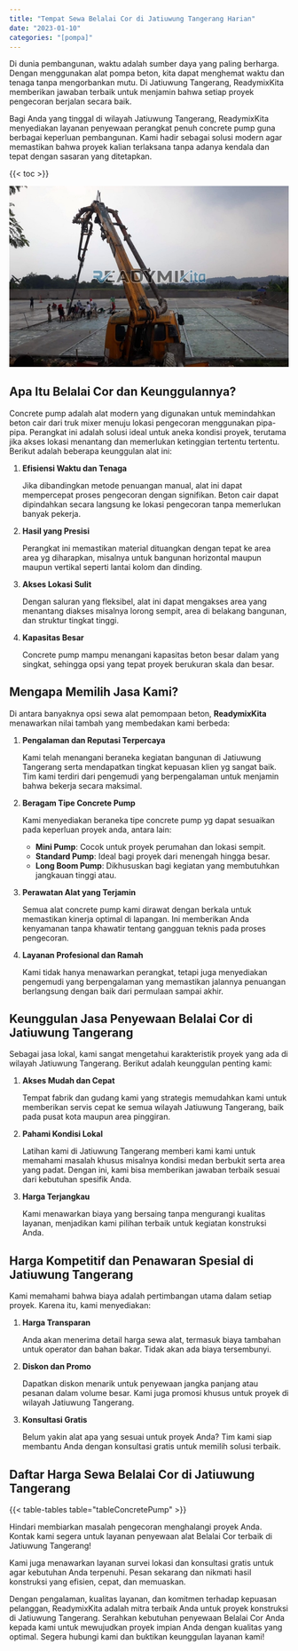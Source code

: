 ```yaml
---
title: "Tempat Sewa Belalai Cor di Jatiuwung Tangerang Harian"
date: "2023-01-10"
categories: "[pompa]"
---
```


Di dunia pembangunan, waktu adalah sumber daya yang paling berharga. Dengan menggunakan alat pompa beton, kita dapat menghemat waktu dan tenaga tanpa mengorbankan mutu. Di Jatiuwung Tangerang, ReadymixKita memberikan jawaban terbaik untuk menjamin bahwa setiap proyek pengecoran berjalan secara baik.

Bagi Anda yang tinggal di wilayah Jatiuwung Tangerang, ReadymixKita menyediakan layanan penyewaan perangkat penuh concrete pump guna berbagai keperluan pembangunan. Kami hadir sebagai solusi modern agar memastikan bahwa proyek kalian terlaksana tanpa adanya kendala dan tepat dengan sasaran yang ditetapkan.

{{< toc >}}

![Tempat Sewa Belalai Cor di Jatiuwung Tangerang Harian](/images/pompa/sewa-pompa-06.jpg)

## Apa Itu Belalai Cor dan Keunggulannya?

Concrete pump adalah alat modern yang digunakan untuk memindahkan beton cair dari truk mixer menuju lokasi pengecoran menggunakan pipa-pipa. Perangkat ini adalah solusi ideal untuk aneka kondisi proyek, terutama jika akses lokasi menantang dan memerlukan ketinggian tertentu tertentu. Berikut adalah beberapa keunggulan alat ini:

1. **Efisiensi Waktu dan Tenaga**

   Jika dibandingkan metode penuangan manual, alat ini dapat mempercepat proses pengecoran dengan signifikan. Beton cair dapat dipindahkan secara langsung ke lokasi pengecoran tanpa memerlukan banyak pekerja.

2. **Hasil yang Presisi**

   Perangkat ini memastikan material dituangkan dengan tepat ke area area yg diharapkan, misalnya untuk bangunan horizontal maupun maupun vertikal seperti lantai kolom dan dinding.

3. **Akses Lokasi Sulit**

   Dengan saluran yang fleksibel, alat ini dapat mengakses area yang menantang diakses misalnya lorong sempit, area di belakang bangunan, dan struktur tingkat tinggi.

4. **Kapasitas Besar**

   Concrete pump mampu menangani kapasitas beton besar dalam yang singkat, sehingga opsi yang tepat proyek berukuran skala dan besar.

## Mengapa Memilih Jasa Kami?

Di antara banyaknya opsi sewa alat pemompaan beton, **ReadymixKita** menawarkan nilai tambah yang membedakan kami berbeda:

1. **Pengalaman dan Reputasi Terpercaya**

   Kami telah menangani beraneka kegiatan bangunan di Jatiuwung Tangerang serta mendapatkan tingkat kepuasan klien yg sangat baik. Tim kami terdiri dari pengemudi yang berpengalaman untuk menjamin bahwa bekerja secara maksimal.

2. **Beragam Tipe Concrete Pump**

   Kami menyediakan beraneka tipe concrete pump yg dapat sesuaikan pada keperluan proyek anda, antara lain:
   - **Mini Pump**: Cocok untuk proyek perumahan dan lokasi sempit.
   - **Standard Pump**: Ideal bagi proyek dari menengah hingga besar.
   - **Long Boom Pump**: Dikhususkan bagi kegiatan yang membutuhkan jangkauan tinggi atau.

3. **Perawatan Alat yang Terjamin**

   Semua alat concrete pump kami dirawat dengan berkala untuk memastikan kinerja optimal di lapangan. Ini memberikan Anda kenyamanan tanpa khawatir tentang gangguan teknis pada proses pengecoran.

4. **Layanan Profesional dan Ramah**

   Kami tidak hanya menawarkan perangkat, tetapi juga menyediakan pengemudi yang berpengalaman yang memastikan jalannya penuangan berlangsung dengan baik dari permulaan sampai akhir.

## Keunggulan Jasa Penyewaan Belalai Cor di Jatiuwung Tangerang

Sebagai jasa lokal, kami sangat mengetahui karakteristik proyek yang ada di wilayah Jatiuwung Tangerang. Berikut adalah keunggulan penting kami:

1. **Akses Mudah dan Cepat**

   Tempat fabrik dan gudang kami yang strategis memudahkan kami untuk memberikan servis cepat ke semua wilayah Jatiuwung Tangerang, baik pada pusat kota maupun area pinggiran.

2. **Pahami Kondisi Lokal**

   Latihan kami di Jatiuwung Tangerang memberi kami kami untuk memahami masalah khusus misalnya kondisi medan berbukit serta area yang padat. Dengan ini, kami bisa memberikan jawaban terbaik sesuai dari kebutuhan spesifik Anda.

3. **Harga Terjangkau**

   Kami menawarkan biaya yang bersaing tanpa mengurangi kualitas layanan, menjadikan kami pilihan terbaik untuk kegiatan konstruksi Anda.

## Harga Kompetitif dan Penawaran Spesial di Jatiuwung Tangerang

Kami memahami bahwa biaya adalah pertimbangan utama dalam setiap proyek. Karena itu, kami menyediakan:

1. **Harga Transparan**

   Anda akan menerima detail harga sewa alat, termasuk biaya tambahan untuk operator dan bahan bakar. Tidak akan ada biaya tersembunyi.

2. **Diskon dan Promo**

   Dapatkan diskon menarik untuk penyewaan jangka panjang atau pesanan dalam volume besar. Kami juga promosi khusus untuk proyek di wilayah Jatiuwung Tangerang.

3. **Konsultasi Gratis**

   Belum yakin alat apa yang sesuai untuk proyek Anda? Tim kami siap membantu Anda dengan konsultasi gratis untuk memilih solusi terbaik.

## Daftar Harga Sewa Belalai Cor di Jatiuwung Tangerang

{{< table-tables table="tableConcretePump" >}}

Hindari membiarkan masalah pengecoran menghalangi proyek Anda. Kontak kami segera untuk layanan penyewaan alat Belalai Cor terbaik di Jatiuwung Tangerang!

Kami juga menawarkan layanan survei lokasi dan konsultasi gratis untuk agar kebutuhan Anda terpenuhi. Pesan sekarang dan nikmati hasil konstruksi yang efisien, cepat, dan memuaskan.

Dengan pengalaman, kualitas layanan, dan komitmen terhadap kepuasan pelanggan, ReadymixKita adalah mitra terbaik Anda untuk proyek konstruksi di Jatiuwung Tangerang. Serahkan kebutuhan penyewaan Belalai Cor Anda kepada kami untuk mewujudkan proyek impian Anda dengan kualitas yang optimal. Segera hubungi kami dan buktikan keunggulan layanan kami!